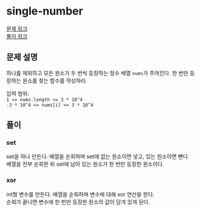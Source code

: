# single-number
[문제 링크](https://leetcode.com/problems/https://leetcode.com/problems/single-number/ )   
[풀이 링크](single-number.py )  

## 문제 설명
하나를 제외하고 모든 원소가 두 번씩 등장하는 정수 배열 `nums`가 주어진다. 한 번만 등장하는 원소를 찾는 함수를 작성하라.  

입력 범위:  
`1 <= nums.length <= 3 * 10^4`  
`-3 * 10^4 <= nums[i] <= 3 * 10^4`

## 풀이
### set
set을 하나 만든다. 배열을 순회하며 set에 없는 원소이면 넣고, 있는 원소이면 뺀다.  
배열을 전부 순회한 뒤 set에 남아 있는 원소가 한 번만 등장한 원소이다.  
### xor
int형 변수를 만든다. 배열을 순회하며 변수에 대해 xor 연산을 한다.  
순회가 끝나면 변수에 한 번만 등장한 원소의 값이 담겨 있게 된다.  
